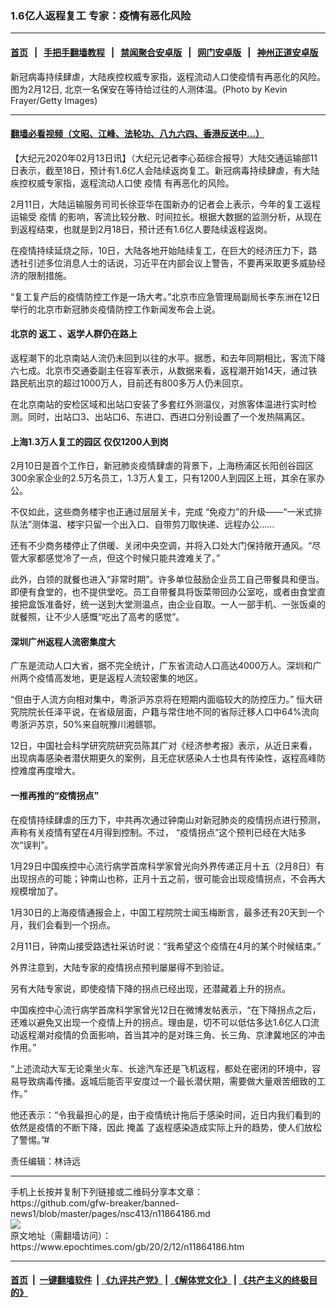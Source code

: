 ### 1.6亿人返程复工 专家：疫情有恶化风险
------------------------

#### [首页](https://github.com/gfw-breaker/banned-news1/blob/master/README.md) &nbsp;&nbsp;|&nbsp;&nbsp; [手把手翻墙教程](https://github.com/gfw-breaker/guides/wiki) &nbsp;&nbsp;|&nbsp;&nbsp; [禁闻聚合安卓版](https://github.com/gfw-breaker/bn-android) &nbsp;&nbsp;|&nbsp;&nbsp; [网门安卓版](https://github.com/oGate2/oGate) &nbsp;&nbsp;|&nbsp;&nbsp; [神州正道安卓版](https://github.com/SzzdOgate/update) 



<div><img alt="" class="aligncenter wp-post-image" src="https://i.epochtimes.com/assets/uploads/2020/02/GettyImages-1200308999-600x400.jpg"/>
<div class="red16 caption">
 新冠病毒持续肆虐，大陆疾控权威专家指，返程流动人口使疫情有再恶化的风险。图为2月12日, 北京一名保安在等待给过往的人测体温。(Photo by Kevin Frayer/Getty Images)
</div>
</div><hr/>

#### [翻墙必看视频（文昭、江峰、法轮功、八九六四、香港反送中...）](https://github.com/gfw-breaker/banned-news1/blob/master/pages/link3.md)

<div><p>
 【大纪元2020年02月13日讯】（大纪元记者李心茹综合报导）大陆交通运输部11日表示，截至18日，预计有1.6亿人会陆续返岗复工。新冠病毒持续肆虐，有大陆疾控权威专家指，返程流动人口使
 <ok href="https://www.epochtimes.com/gb/tag/%E7%96%AB%E6%83%85.html">
  疫情
 </ok>
 有再恶化的风险。
</p>
<p>
 2月11日，大陆运输服务司司长徐亚华在国新办的记者会上表示，今年的复工返程运输受
 <ok href="https://www.epochtimes.com/gb/tag/%E7%96%AB%E6%83%85.html">
  疫情
 </ok>
 的影响，客流比较分散、时间拉长。根据大数据的监测分析，从现在到返程结束，也就是到2月18日，预计还有1.6亿人要陆续返程返岗。
</p>
<p>
 在疫情持续延烧之际，10日，大陆各地开始陆续复工，在巨大的经济压力下，路透社引述多位消息人士的话说，习近平在内部会议上警告，不要再采取更多威胁经济的限制措施。
</p>
<p>
 “复工复产后的疫情防控工作是一场大考。”北京市应急管理局副局长李东洲在12日举行的北京市新冠肺炎疫情防控工作新闻发布会上说。
</p>
<h4>
 北京的
 <ok href="https://www.epochtimes.com/gb/tag/%E8%BF%94%E5%B7%A5.html">
  返工
 </ok>
 、返学人群仍在路上
</h4>
<p>
 返程潮下的北京南站人流仍未回到以往的水平。据悉，和去年同期相比，客流下降六七成。北京市交通委副主任容军表示，从数据来看，返程潮开始14天，通过铁路民航出京的超过1000万人，目前还有800多万人仍未回京。
</p>
<p>
 在北京南站的安检区域和出站口安装了多套红外测温仪，对旅客体温进行实时检测。同时，出站口3、出站口6、东进口、西进口分别设置了一个发热隔离区。
</p>
<h4>
 上海1.3万人复工的园区 仅仅1200人到岗
</h4>
<p>
 2月10日是首个工作日，新冠肺炎疫情肆虐的背景下，上海杨浦区长阳创谷园区300余家企业的2.5万名员工，1.3万人复工，只有1200人到园区上班，其余在家办公。
</p>
<p>
 不仅如此，这些商务楼宇也正通过层层关卡，完成 “免疫力”的升级——“一米式排队法”测体温、楼宇只留一个出入口、自带剪刀取快递、远程办公……
</p>
<p>
 还有不少商务楼停止了供暖、关闭中央空调，并将入口处大门保持敞开通风。“尽管大家都感觉冷了一点，但这个时候只能共渡难关了。”
</p>
<p>
 此外，白领的就餐也进入“非常时期”。许多单位鼓励企业员工自己带餐具和便当。即便有食堂的，也不提供堂吃。员工自带餐具将饭菜带回办公室吃，或者由食堂直接把盒饭准备好，统一送到大堂测温点，由企业自取。一人一部手机、一张饭桌的就餐照，让不少人感慨“吃出了高考的感觉”。
</p>
<h4>
 深圳广州返程人流密集度大
</h4>
<p>
 广东是流动人口大省，据不完全统计，广东省流动人口高达4000万人。深圳和广州两个疫情高发地，更是返程人流较密集的地区。
</p>
<p>
 “但由于人流方向相对集中，粤浙沪苏京将在短期内面临较大的防控压力。” 恒大研究院院长任泽平说，在省级层面，户籍与常住地不同的省际迁移人口中64%流向粤浙沪苏京，50%来自皖豫川湘赣鄂。
</p>
<p>
 12日，中国社会科学研究院研究员陈其广对《经济参考报》表示，从近日来看，出现病毒感染者潜伏期更久的案例，且无症状感染人士也具有传染性，返程高峰防控难度再度增大。
</p>
<h4>
 一推再推的“疫情拐点”
</h4>
<p>
 在疫情持续肆虐的压力下，中共再次通过钟南山对新冠肺炎的疫情拐点进行预测，声称有关疫情有望在4月得到控制。不过， “疫情拐点”这个预判已经在大陆多次“误判”。
</p>
<p>
 1月29日中国疾控中心流行病学首席科学家曾光向外界传递正月十五（2月8日）有出现拐点的可能；钟南山也称，正月十五之前，很可能会出现疫情拐点，不会再大规模增加了。
</p>
<p>
 1月30日的上海疫情通报会上，中国工程院院士闻玉梅断言，最多还有20天到一个月，我们会看到一个拐点。
</p>
<p>
 2月11日，钟南山接受路透社采访时说：“我希望这个疫情在4月的某个时候结束。”
</p>
<p>
 外界注意到，大陆专家的疫情拐点预判屡屡得不到验证。
</p>
<p>
 另有大陆专家说，即使疫情下降的拐点已经出现，还潜藏着上升的拐点。
</p>
<p>
 中国疾控中心流行病学首席科学家曾光12日在微博发帖表示，“在下降拐点之后，还难以避免又出现一个疫情上升的拐点。理由是，切不可以低估多达1.6亿人口流动返程潮对疫情的负面影响，首当其冲的是对珠三角、长三角、京津冀地区的冲击作用。”
</p>
<p>
 “上述流动大军无论乘坐火车、长途汽车还是飞机返程，都处在密闭的环境中，容易导致病毒传播。返城后能否平安度过一个最长潜伏期，需要做大量艰苦细致的工作。”
</p>
<p>
 他还表示：“令我最担心的是，由于疫情统计拖后于感染时间，近日内我们看到的依然是疫情的不断下降，因此
 <ok href="https://www.epochtimes.com/gb/tag/%E6%8E%A9%E7%9B%96.html">
  掩盖
 </ok>
 了返程感染造成实际上升的趋势，使人们放松了警惕。”#
</p>
<p>
 责任编辑：林诗远
</p>
</div>
<hr/>
手机上长按并复制下列链接或二维码分享本文章：<br/>
https://github.com/gfw-breaker/banned-news1/blob/master/pages/nsc413/n11864186.md <br/>
<a href='https://github.com/gfw-breaker/banned-news1/blob/master/pages/nsc413/n11864186.md'><img src='https://github.com/gfw-breaker/banned-news1/blob/master/pages/nsc413/n11864186.md.png'/></a> <br/>
原文地址（需翻墙访问）：https://www.epochtimes.com/gb/20/2/12/n11864186.htm


------------------------
#### [首页](https://github.com/gfw-breaker/banned-news1/blob/master/README.md) &nbsp;|&nbsp; [一键翻墙软件](https://github.com/gfw-breaker/nogfw/blob/master/README.md) &nbsp;| [《九评共产党》](https://github.com/gfw-breaker/9ping.md/blob/master/README.md#九评之一评共产党是什么) | [《解体党文化》](https://github.com/gfw-breaker/jtdwh.md/blob/master/README.md) | [《共产主义的终极目的》](https://github.com/gfw-breaker/gczydzjmd.md/blob/master/README.md)


<img src='http://gfw-breaker.win/banned-news/pages/nsc413/n11864186.md' width='0px' height='0px'/>